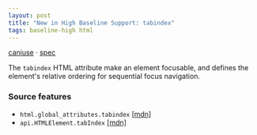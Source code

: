 ```yaml
---
layout: post
title: "New in High Baseline Support: tabindex"
tags: baseline-high html
---
```


[caniuse](https://caniuse.com/?search=tabindex) · [spec](https://html.spec.whatwg.org/multipage/interaction.html#attr-tabindex)

The `tabindex` HTML attribute make an element focusable, and defines the element's relative ordering for sequential focus navigation.

### Source features

- ``html.global_attributes.tabindex`` [[mdn]](https://https://developer.mozilla.org/en-US/search?q=html.global_attributes.tabindex)
- ``api.HTMLElement.tabIndex`` [[mdn]](https://https://developer.mozilla.org/en-US/search?q=api.HTMLElement.tabIndex)
